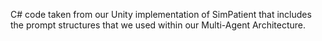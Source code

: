 C# code taken from our Unity implementation of SimPatient that includes the prompt structures that we used within our Multi-Agent Architecture.
